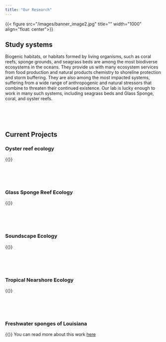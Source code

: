 ```yaml
---
title: "Our Research"
---
```


{{< figure src="/images/banner_image2.jpg" title="" width="1000" align="float: center">}} 
  
  
## **Study systems**  

Biogenic habitats, or habitats formed by living organisms, such as coral reefs, sponge grounds, and seagrass beds are among the most biodiverse ecosystems in the oceans. They provide us with many ecosystem services from food production and natural products chemistry to shoreline protection and storm buffering. They are also among the most impacted systems, suffering from a wide range of anthropogenic and natural stressors that combine to threaten their continued existence. Our lab is lucky enough to work in many such systems, including seagrass beds and Glass Sponge, coral, and oyster reefs.

<br>
<br>
<br> 

## **Current Projects**  

### Oyster reef ecology  
{{<imagewithtext img="/images/IMG_9281.jpg" width="330" text="The Gulf Coast is shaped by many iconic biogenic habitats, including oyster reefs. Unfortunately, throughout the Gulf of Mexico oyster reefs are declining. These declines are driven by many stressors, such as changes in salinity regimes, increasing temperatures, and direct human impacts such as dredging and construction. While the direct effects of some stressors are well-understood, ecosystems are rarely exposed to a single stressful condition at a time. Additionally, how things like increasing temperatures and decreasing salinities impact marine ecosystems often depends on many other factors, such as how hot it got last year, or how human activities have altered water quality. As we move further into the Anthropocene, and human influence on the environment increases, marine ecosystems are being exposed to suites of environmental conditions that they have never experienced before. As a result, our research on oyster reefs is focused on both identifying the causes and consequences of declines in oyster populations and building a better understanding of when, where, and why environmental conditions interact to impact oyster reefs in unexpected ways.">}}


<br>
<br>
<br> 



### Glass Sponge Reef Ecology  

{{<imagewithtextright img="/images/x_100216_201504_ 631.jpg" width="350" text="Because glass sponge reefs are globally rare and easily damaged by human activities (e.g. trawling) there is a strong push to protect these ecosystems. As protection measures are put into place the need to develop effective monitoring programs is increasing. We are using multiple approaches including food webs and community analysis to identify potential indicator species with the goal of developing effective and efficient monitoring methods for these reefs.">}} 



<br>
<br>
<br> 




### Soundscape Ecology   

{{<imagewithtext img="/images/b_IMG_3137.jpg" width="225" text="Many benthic marine animals, from fish to crustaceans, make sounds. In biogenic habitats all over the world the intensity and complexity of the sounds emanating from a habitat are being linked to the health of the ecosystem- with healthy, more diverse ecosystems being louder and having more complex soundscapes. I am working with a great team of researchers to describe the soundscapes of several ecosystems, determine if we can use passive acoustic recordings to monitor both ecosystem status and fish populations, and assess the intensity and consequences of anthropogenic noise reaching these systems.">}}

  
  
<br>
<br>
<br>  
  
  
  
  
  
### Tropical Nearshore Ecology  

{{<imagewithtextright img="/images/Snake_Cay_Seagrass (4).JPG" width="350" text="Seagrass beds are an example of an ecosystem structured by the presence of foundation species. Although seagrasses serve as the primary foundation species in these systems, foundation species rarely occur in isolation. Sponges, a common component of seagrass beds, alter the physical environment in many ways, including provisioning of structured habitat. Despite this there is a paucity of knowledge regarding how they may influence the structure of seagrass ecosystems. We have multiple ongoing projects examining the mechanisms underlying how sponges and seagrass influence the structure and function of nearshore systems in the face of multiple stressors.">}}  

  
<br>
<br>
<br>  

### Freshwater sponges of Louisiana

{{<imagewithtext img="/images/IMG_8702.jpg" width="330" text="We work with Dr. Mary Miller and her students at Baton Rouge Community College to study the freshwater sponges of Louisiana.">}} You can read more about this work [here](https://marymiller2.github.io/spongehunters// "la sponge hunters")

<br>
<br>
<br>
<br>
<br>
<br>


